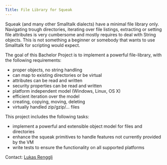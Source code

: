 ```yaml
---
Title: File Library for Squeak
---
```


Squeak (and many other Smalltalk dialects) have a minimal file library only. Navigating trough directories, iterating over file listings, extracting or setting file attributes is very cumbersome and mostly requires to deal with String objects. This is not something a beginner or somebody that wants to use Smalltalk for scripting would expect.

The goal of this Bachelor Project is to implement a powerful file-library, with the following requirements:

- proper objects, no string handling
- can map to existing directories or be virtual
- attributes can be read and written
- security properties can be read and written
- platform independent model (Windows, Linux, OS X)
- efficient iteration over the model
- creating, copying, moving, deleting
- virtually handled zip/gzip/... files

This project includes the following tasks:

- implement a powerful and extensible object model for files and directories
- enhance the squeak primitives to handle features not currently provided by the VM
- write tests to ensure the functionality on all supported platforms

Contact: [Lukas Renggli](http://www.lukas-renggli.ch)
